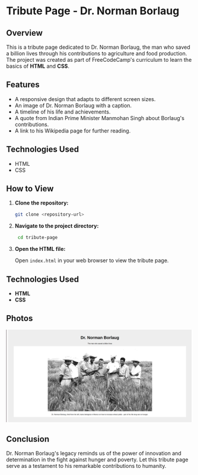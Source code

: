 # Tribute Page - Dr. Norman Borlaug

## Overview

This is a tribute page dedicated to Dr. Norman Borlaug, the man who saved a billion lives through his contributions to agriculture and food production. The project was created as part of FreeCodeCamp's curriculum to learn the basics of **HTML** and **CSS**.

## Features

- A responsive design that adapts to different screen sizes.
- An image of Dr. Norman Borlaug with a caption.
- A timeline of his life and achievements.
- A quote from Indian Prime Minister Manmohan Singh about Borlaug's contributions.
- A link to his Wikipedia page for further reading.

## Technologies Used

- HTML
- CSS

## How to View

1. **Clone the repository:**
   ```bash
   git clone <repository-url>
   ```
2. **Navigate to the project directory:**
   ```bash
    cd tribute-page
   ```
3. **Open the HTML file:**

   Open `index.html` in your web browser to view the tribute page.

## Technologies Used

- **HTML**
- **CSS**

## Photos

![image](/images/image.png)

## Conclusion

Dr. Norman Borlaug's legacy reminds us of the power of innovation and determination in the fight against hunger and poverty. Let this tribute page serve as a testament to his remarkable contributions to humanity.
